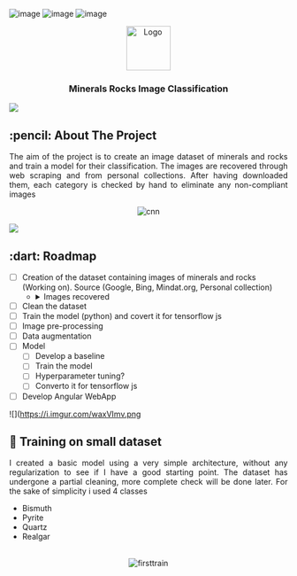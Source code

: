 
<!-- PROJECT SHIELDS -->
![image](https://img.shields.io/badge/Angular-DD0031?style=for-the-badge&logo=angular&logoColor=white)
![image](https://img.shields.io/badge/Python-FFD43B?style=for-the-badge&logo=python&logoColor=blue)
![image](https://img.shields.io/badge/Keras-D00000?style=for-the-badge&logo=Keras&logoColor=white)


<div align="center">
  <a href="https://github.com/othneildrew/Best-README-Template">
    <img src="https://i.ibb.co/V2XG0Kt/logo.png" alt="Logo" width="80" height="80">
  </a>
  <h3 align="center">Minerals Rocks Image Classification</h3>
</div>


![](https://i.imgur.com/waxVImv.png)

<!-- ABOUT THE PROJECT -->
<h2 id="about-the-project"> :pencil: About The Project</h2>

<p align="justify"> The aim of the project is to create an image dataset of minerals and rocks and train a model for their classification.
    The images are recovered through web scraping and from personal collections. After having downloaded them, each category is checked by hand to eliminate any non-compliant images
    <br>
  <div align="center">
    <img src="https://i.ibb.co/GtHY2wk/cnn.png" alt="cnn" border="0"></a>
  </div>
</p>

![](https://i.imgur.com/waxVImv.png)

<!-- ROADMAP -->
<h2 id="roadmap"> :dart: Roadmap</h2>

- [ ] Creation of the dataset containing images of minerals and rocks (Working on). Source (Google, Bing, Mindat.org, Personal collection)
    - <details>
        <summary>Images recovered</summary>

        * olivine
        * pyrite
        * opal
        * quartz
        * biotite
        * muscovite
        * calcite
        * gypsum
        * fluorite
        * malachite
        * amazonite
        * tourmaline
        * azurite
        * bismuth
        * rhodochrosite
        * uvarovite
        * realgar
        * rutile
        * cuprite
        * manganit
        * chalcedony
        * corundum
        * celestite
        * smoky quartz
        * tiger eye stone
        * scolecite
        * crocoite
        * carnelia
      </details>
- [ ] Clean the dataset
- [ ] Train the model (python) and covert it for tensorflow js
- [ ] Image pre-processing 
- [ ] Data augmentation
- [ ] Model
    - [ ] Develop a baseline
    - [ ] Train the model
    - [ ] Hyperparameter tuning?
    - [ ] Converto it for tensorflow js
 - [ ] Develop Angular WebApp

![](https://i.imgur.com/waxVImv.png
<!-- Training on small dataset -->
<h2 id="trainingsmall"> 📁 Training on small dataset</h2>
<p align="justify"> 
  I created a basic model using a very simple architecture, without any regularization to see if I have a good starting point.
  The dataset has undergone a partial cleaning,  more complete check will be done later.
  For the sake of simplicity i used 4 classes
    <ul>
      <li>Bismuth</li>  
      <li>Pyrite</li> 
      <li>Quartz</li> 
      <li>Realgar</li> 
    </ul>
    <br>
  <div align="center">
    <img src="https://i.ibb.co/MS3f1Pf/Immagine-2022-06-06-082707.png" alt="firsttrain" border="0"></a>
 </div>
